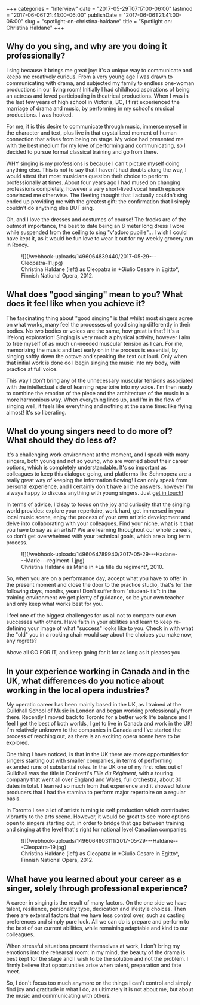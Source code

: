 +++
categories = "Interview"
date = "2017-05-29T07:17:00-06:00"
lastmod = "2017-06-06T21:41:00-06:00"
publishDate = "2017-06-06T21:41:00-06:00"
slug = "spotlight-on-christina-haldane"
title = "Spotlight on: Christina Haldane"
+++

## Why do you sing, and why are you doing it professionally?

I sing because it brings me great joy: it's a unique way to communicate and keeps me creatively curious. From a very young age I was drawn to communicating with drama, and subjected my family to endless one-woman productions in our living room! Initially I had childhood aspirations of being an actress and loved participating in theatrical productions. When I was in the last few years of high school in Victoria, BC, I first experienced the marriage of drama and music, by performing in my school's musical productions. I was hooked. 

For me, it is this desire to communicate through music, immerse myself in the character and text, plus live in that crystallized moment of human connection that arises from being on stage. My voice had presented me with the best medium for my love of performing and communicating, so I decided to pursue formal classical training and go from there.

WHY singing is my professions is because I can't picture myself doing anything else. This is not to say that I haven't had doubts along the way, I would attest that most musicians question their choice to perform professionally at times. About four years ago I had mused on changing professions completely, however a very short-lived vocal health episode convinced me otherwise. The fleeting thought that I actually couldn't sing ended up providing me with the greatest gift: the confirmation that I simply couldn't do anything else BUT sing. 

Oh, and I love the dresses and costumes of course! The frocks are of the outmost importance, the best to date being an 8 meter long dress I wore while suspended from the ceiling to sing "v'adoro pupille"... I wish I could have kept it, as it would be fun love to wear it out for my weekly grocery run in Roncy.

<figure data-type="image">
![](/webhook-uploads/1496064839440/2017-05-29---Cleopatra-11.jpg)<figcaption>Christina Haldane (left) as Cleopatra in *Giulio Cesare in Egitto*, Finnish National Opera, 2012.</figcaption>
</figure>

## What does "good singing" mean to you? What does it feel like when you achieve it?

The fascinating thing about "good singing" is that whilst most singers agree on what works, many feel the processes of good singing differently in their bodies. No two bodies or voices are the same, how great is that? It's a lifelong exploration! Singing is very much a physical activity, however I aim to free myself of as much un-needed muscular tension as I can. For me, memorizing the music and text early on in the process is essential, by singing softly down the octave and speaking the text out loud. Only when that initial work is done do I begin singing the music into my body, with practice at full voice. 

This way I don't bring any of the unnecessary muscular tensions associated with the intellectual side of learning repertoire into my voice. I'm then ready to combine the emotion of the piece and the architecture of the music in a more harmonious way. When everything lines up, and I’m in the flow of singing well, it feels like everything and nothing at the same time: like flying almost! It's so liberating.

## What do young singers need to do more of? What should they do less of?

It's a challenging work environment at the moment, and I speak with many singers, both young and not so young, who are worried about their career options, which is completely understandable. It's so important as colleagues to keep this dialogue going, and platforms like Schmopera are a really great way of keeping the information flowing! I can only speak from personal experience, and I certainly don't have all the answers, however I'm always happy to discuss anything with young singers. Just [get in touch!](mailto:info@christinahaldane.com)

In terms of advice, I'd say to focus on the joy and curiosity that the singing world provides: explore your repertoire, work hard, get immersed in your local music scene, enjoy the process of your own artistic development and delve into collaborating with your colleagues. Find your niche, what is it that you have to say as an artist? We are learning throughout our whole careers, so don't get overwhelmed with your technical goals, which are a long term process. 

<figure data-type="image">
![](/webhook-uploads/1496064789940/2017-05-29---Hadane---Marie---regiment-1.jpg)
<figcaption>Christina Haldane as Marie in *La fille du régiment*, 2010.</figcaption>
</figure>

So, when you are on a performance day, accept what you have to offer in the present moment and close the door to the practice studio, that's for the following days, months, years! Don't suffer from "student-itis": in the training environment we get plenty of guidance, so be your own teacher and only keep what works best for you. 

I feel one of the biggest challenges for us all not to compare our own successes with others. Have faith in your abilities and learn to keep re-defining your image of what "success" looks like to you. Check in with what the "old" you in a rocking chair would say about the choices you make now, any regrets? 

Above all GO FOR IT, and keep going for it for as long as it pleases you.

## In your experience working in Canada and in the UK, what differences do you notice about working in the local opera industries?

My operatic career has been mainly based in the UK, as I trained at the Guildhall School of Music in London and began working professionally from there. Recently I moved back to Toronto for a better work life balance and I feel I get the best of both worlds, I get to live in Canada and work in the UK! I'm relatively unknown to the companies in Canada and I've started the process of reaching out, as there is an exciting opera scene here to be explored. 

One thing I have noticed, is that in the UK there are more opportunities for singers starting out with smaller companies, in terms of performing extended runs of substantial roles. In the UK one of my first roles out of Guildhall was the title in Donizetti's *Fille du Régiment*, with a touring company that went all over England and Wales, full orchestra, about 30 dates in total. I learned so much from that experience and it showed future producers that I had the stamina to perform major repertoire on a regular basis. 

In Toronto I see a lot of artists turning to self production which contributes vibrantly to the arts scene. However, it would be great to see more options open to singers starting out, in order to bridge that gap between training and singing at the level that's right for national level Canadian companies.

<figure data-type="image">
![](/webhook-uploads/1496064803111/2017-05-29---Haldane---Cleopatra-19.jpg)
<figcaption>Christina Haldane (left) as Cleopatra in *Giulio Cesare in Egitto*, Finnish National Opera, 2012.</figcaption>
</figure>

## What have you learned about your career as a singer, solely through professional experience?

A career in singing is the result of many factors. On the one side we have talent, resilience, personality type, dedication and lifestyle choices. Then there are external factors that we have less control over, such as casting preferences and simply pure luck. All we can do is prepare and perform to the best of our current abilities, while remaining adaptable and kind to our colleagues.

When stressful situations present themselves at work, I don't bring my emotions into the rehearsal room: in my mind, the beauty of the drama is best kept for the stage and I wish to be the solution and not the problem. I firmly believe that opportunities arise when talent, preparation and fate meet.

So, I don't focus too much anymore on the things I can't control and simply find joy and gratitude in what I do, as ultimately it is not about me, but about the music and communicating with others.
